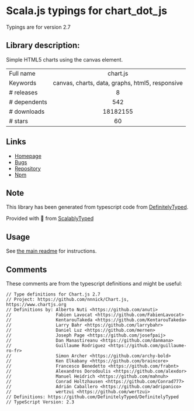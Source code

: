 
# Scala.js typings for chart_dot_js

Typings are for version 2.7

## Library description:
Simple HTML5 charts using the canvas element.

|                    |                 |
| ------------------ | :-------------: |
| Full name          | chart.js |
| Keywords           | canvas, charts, data, graphs, html5, responsive |
| # releases         | 8 |
| # dependents       | 542 |
| # downloads        | 18182155 |
| # stars            | 60 |

## Links
- [Homepage](https://www.chartjs.org)
- [Bugs](https://github.com/chartjs/Chart.js/issues)
- [Repository](https://github.com/chartjs/Chart.js)
- [Npm](https://www.npmjs.com/package/chart.js)
    


## Note
This library has been generated from typescript code from [DefinitelyTyped](https://definitelytyped.org).

Provided with :purple_heart: from [ScalablyTyped](https://github.com/oyvindberg/ScalablyTyped)

## Usage
See [the main readme](../../readme.md) for instructions.

## Comments

These comments are from the typescript definitions and might be useful:
```
// Type definitions for Chart.js 2.7
// Project: https://github.com/nnnick/Chart.js, https://www.chartjs.org
// Definitions by: Alberto Nuti <https://github.com/anuti>
//                 Fabien Lavocat <https://github.com/FabienLavocat>
//                 KentarouTakeda <https://github.com/KentarouTakeda>
//                 Larry Bahr <https://github.com/larrybahr>
//                 Daniel Luz <https://github.com/mernen>
//                 Joseph Page <https://github.com/josefpaij>
//                 Dan Manastireanu <https://github.com/danmana>
//                 Guillaume Rodriguez <https://github.com/guillaume-ro-fr>
//                 Simon Archer <https://github.com/archy-bold>
//                 Ken Elkabany <https://github.com/braincore>
//                 Francesco Benedetto <https://github.com/frabnt>
//                 Alexandros Dorodoulis <https://github.com/alexdor>
//                 Manuel Heidrich <https://github.com/mahnuh>
//                 Conrad Holtzhausen <https://github.com/Conrad777>
//                 Adrián Caballero <https://github.com/adripanico>
//                 wertzui <https://github.com/wertzui>
// Definitions: https://github.com/DefinitelyTyped/DefinitelyTyped
// TypeScript Version: 2.3

```

